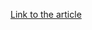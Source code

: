 [Link to the article](https://cybersecuritynews.com/hackers-exploit-public-facing-vulnerable-iis-apache-sql-servers/)
